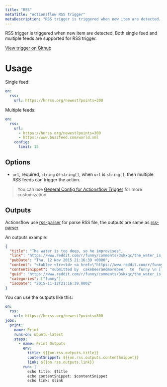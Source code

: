 ```yaml
---
title: "RSS"
metaTitle: "Actionsflow RSS trigger"
metaDescription: "RSS trigger is triggered when new item are detected. This trigger supports one or multiple RSS sources"
---
```


RSS trigger is triggered when new item are detected. Both single feed and multiple feeds are supported for RSS trigger.

[View trigger on Github](https://github.com/actionsflow/actionsflow/blob/main/packages/actionsflow/src/triggers/rss.ts)

# Usage

Single feed:

```yaml
on:
  rss:
    url: https://hnrss.org/newest?points=300
```

Multiple feeds:

```yaml
on:
  rss:
    url:
      - https://hnrss.org/newest?points=300
      - https://www.buzzfeed.com/world.xml
    config:
      limit: 15
```

## Options

- `url`, required, `string` or `string[]`, when `url` is `string[]`, then multiple RSS feeds can trigger the action.

> You can use [General Config for Actionsflow Trigger](../workflow.md#ontriggerconfig) for more customization.

## Outputs

Actionsflow use [rss-parser](https://github.com/rbren/rss-parser) for parse RSS file, the outputs are same as [rss-parser](https://github.com/rbren/rss-parser)

An outputs example:

```json
{
  "title": "The water is too deep, so he improvises",
  "link": "https://www.reddit.com/r/funny/comments/3skxqc/the_water_is_too_deep_so_he_improvises/",
  "pubDate": "Thu, 12 Nov 2015 21:16:39 +0000",
  "content": "<table> <tr><td> <a href=\"https://www.reddit.com/r/funny/comments/3skxqc/the_water_is_too_deep_so_he_improvises/\"><img src=\"https://b.thumbs.redditmedia.com/z4zzFBqZ54WT-rFfKXVor4EraZtJVw7AodDvOZ7kitQ.jpg\" alt=\"The water is too deep, so he improvises\" title=\"The water is too deep, so he improvises\" /></a> </td><td> submitted by <a href=\"https://www.reddit.com/user/cakebeerandmorebeer\"> cakebeerandmorebeer </a> to <a href=\"https://www.reddit.com/r/funny/\"> funny</a> <br/> <a href=\"http://i.imgur.com/U407R75.gifv\">[link]</a> <a href=\"https://www.reddit.com/r/funny/comments/3skxqc/the_water_is_too_deep_so_he_improvises/\">[275 comments]</a> </td></tr></table>",
  "contentSnippet": "submitted by  cakebeerandmorebeer  to  funny \n [link] [275 comments]",
  "guid": "https://www.reddit.com/r/funny/comments/3skxqc/the_water_is_too_deep_so_he_improvises/",
  "categories": ["funny"],
  "isoDate": "2015-11-12T21:16:39.000Z"
}
```

You can use the outputs like this:

```yaml
on:
  rss:
    url: https://hnrss.org/newest?points=300
jobs:
  print:
    name: Print
    runs-on: ubuntu-latest
    steps:
      - name: Print Outputs
        env:
          title: ${{on.rss.outputs.title}}
          contentSnippet: ${{on.rss.outputs.contentSnippet}}
          link: ${{on.rss.outputs.link}}
        run: |
          echo title: $title
          echo contentSnippet: $contentSnippet
          echo link: $link
```
